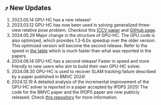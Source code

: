 ## :arrow_heading_up: New Updates
1. 2023.05.14 GPU-HC has a new release! <br />
2. 2023.03.12 GPU-HC has now been used in solving generalized three-view relative pose problem. Checkout this [ICCV paper](https://openaccess.thecvf.com/content/ICCV2023/papers/Ding_Minimal_Solutions_to_Generalized_Three-View_Relative_Pose_Problem_ICCV_2023_paper.pdf) and [GitHub page](https://github.com/C-H-Chien/Three_View_Generalized_Camera). <br />
3. 2024.05.29 Major change in the structure of GPU-HC. The GPU code is also optimized, which provides 1.3-6.0x speedup over the older version. This optimized version will become the second release. Refer to the speed in [the table](https://github.com/C-H-Chien/Homotopy-Continuation-Tracker-on-GPU/tree/main?tab=readme-ov-file#timer_clock-speed-in-milliseconds-for-selected-minimal-problems) which is much faster than what was reported in the papers. <br />
4. 2024.06.14 GPU-HC has a second release! Faster in speed and more friendly to new users who aim to build their own GPU-HC solver. <br />
5. 2024.08.30 GPU-HC is used to recover SLAM tracking failure described by a paper published in BMVC 2024! 
6. 2024.12.19 A detailed analysis of the incremental improvement of the GPU-HC solver is reported in a paper accepted by IPDPS 2025! The code for the BMVC paper and the IPDPS paper are now publicly released. Check [this repository](https://github.com/C-H-Chien/Trifocal_Pose_Estimation_using_Improved_GPUHC) for more information.